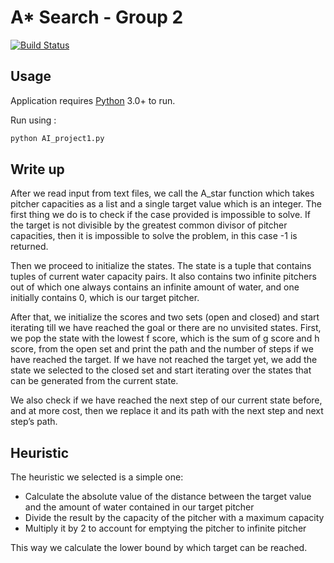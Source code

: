 # A* Search - Group 2


[![Build Status](https://travis-ci.org/joemccann/dillinger.svg?branch=master)](https://travis-ci.org/joemccann/dillinger)


## Usage
Application requires [Python](https://www.python.org/downloads/) 3.0+ to run.

Run using :
```sh
python AI_project1.py 
```

## Write up
After we read input from text files, we call the A_star function which takes pitcher capacities as a list and a single target value which is an integer.  The first thing we do is to check if the case provided is impossible to solve. If the target is not divisible by the greatest common divisor of pitcher capacities, then it is impossible to solve the problem, in this case -1 is returned.

Then we proceed to initialize the states. The state is a tuple that contains tuples of current water capacity pairs. It also contains two infinite pitchers out of which one always contains an infinite amount of water, and one initially contains 0, which is our target pitcher.

After that, we initialize the scores and two sets (open and closed) and start iterating till we have reached the goal or there are no unvisited states. First, we pop the state with the lowest f score, which is the sum of g score and h score, from the open set and print the path and the number of steps if we have reached the target. If we have not reached the target yet, we add the state we selected to the closed set and start iterating over the states that can be generated from the current state. 

We also check if we have reached the next step of our current state before, and at more cost, then we replace it and its path with the next step and next step’s path.



## Heuristic 

The heuristic we selected is a simple one:
- Calculate the absolute value of the distance between the target value and the amount of water contained in our target pitcher
- Divide the result by the capacity of the pitcher with a maximum capacity
- Multiply it by 2 to account for emptying the pitcher to infinite pitcher

This way we calculate the lower bound by which target can be reached.
